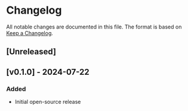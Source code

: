 # Changelog

All notable changes are documented in this file.
The format is based on [Keep a Changelog](https://keepachangelog.com/en/1.0.0/).

## [Unreleased]

## [v0.1.0] - 2024-07-22
### Added
- Initial open-source release
